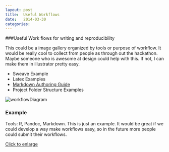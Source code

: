 ```yaml
---
layout: post
title:  Useful Workflows
date:   2014-03-30 
categories: 
---
```


###Useful Work flows for writing and reproducibility 

This could be a image gallery organized by tools or purpose of workflow.  It would be really cool to collect from people as through out the hackathon.  Maybe someone who is awesome at design could help with this.  If not, I can make them in illustrator pretty easy. 

- Sweave Example
- Latex Examples 
- [Markdown Authoring Guide](https://github.com/scholmd/scholmd/wiki/Tools-to-support-your-markdown-authoring)
- Project Folder Structure Examples

<div class="row">
  <div class="col-sm-6 col-md-4">
    <div class="thumbnail">
      <img src="{{ site.baseurl }}img/workflow1.png" alt="workflowDiagram">
      <div class="caption">
        <h3>Example</h3>
        <p>Tools: R, Pandoc, Markdown.  This is just an example.  It would be great if we could develop a way make workflows easy, so in the future more people could submit their workflows. </p>
        <p><a href="" class="btn btn-primary" role="button">Click to enlarge</a></p>
      </div>
    </div>
  </div>
</div>